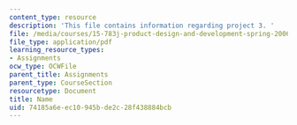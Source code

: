 ```yaml
---
content_type: resource
description: 'This file contains information regarding project 3. '
file: /media/courses/15-783j-product-design-and-development-spring-2006/74185a6eec10945bde2c28f438884bcb_smp_dgn_prj_pro3.pdf
file_type: application/pdf
learning_resource_types:
- Assignments
ocw_type: OCWFile
parent_title: Assignments
parent_type: CourseSection
resourcetype: Document
title: Name
uid: 74185a6e-ec10-945b-de2c-28f438884bcb
---
```

